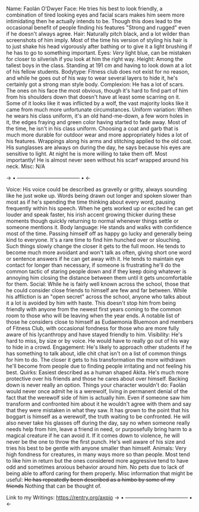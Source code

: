 Name: Faolán O'Dwyer 
Face: He tries his best to look friendly, a combination of tired looking eyes and facial scars makes him seem more intimidating then he actually intends to be. Though this does lead to the occasional benefit of people finding his features "Strong and rugged" even if he doesn't always agree.
Hair: Naturally pitch black, and a lot wilder than screenshots of him imply. Most of the time his version of styling his hair is to just shake his head vigorously after bathing or to give it a light brushing if he has to go to something important. 
Eyes: *Very* light blue, can be mistaken for closer to silverish if you look at him the right way. 
Height: Among the tallest boys in the class. Standing at 191 cm and having to look down at a lot of his fellow students.
Bodytype: Fitness club does not exist for no reason, and while he goes out of his way to wear several layers to hide it, he's certainly got a strong man style body.
Complexion: He has a lot of scars. The ones on his face the most obvious, though it's hard to find part of him from his shoulders down that doesn't have at least some scarring on it. Some of it looks like it was inflicted by a wolf, the vast majority looks like it came from much more unfortunate circumstances.
Uniform variation: When he wears his class uniform, it's an old hand-me-down, a few worn holes in it, the edges fraying and green color having started to fade away. Most of the time, he isn't in his class uniform. Choosing a coat and garb that is much more durable for outdoor wear and more appropriately hides a lot of his features. Wrappings along his arms and stitching applied to the old coat. His sunglasses are always on during the day, he says because his eyes are sensitive to light. At night he is more willing to take them off. Most importantly! He is almost never seen without his scarf wrapped around his neck.
Misc: N/A

-> • ───────────────── • <-

Voice: His voice could be described as gravelly or gritty, always sounding like he just woke up. Words being drawn out longer and spoken slower than most as if he's spending the time thinking about every word, pausing frequently within his speech. When he gets worked up or excited he can get louder and speak faster, his irish accent growing thicker during these moments though quickly returning to normal whenever things settle or someone mentions it.
Body language: He stands and walks with confidence most of the time. Passing himself off as happy go lucky and generally being kind to everyone. It's a rare time to find him hunched over or slouching. Such things slowly change the closer it gets to the full moon. He tends to become much more avoidant and won't talk as often, giving short one word or sentence answers if he can get away with it. He tends to maintain eye contact for longer than necessary, if someone is frustrating he'll do the common tactic of staring people down and if they keep doing whatever is annoying him closing the distance between them until it gets uncomfortable for them.
Social: While he is fairly well known across the school, those that he could consider close friends to himself are few and far between. While his affliction is an "open secret" across the school, anyone who talks about it a lot is avoided by him with haste. This doesn't stop him from being friendly with anyone from the newest first years coming to the common room to those who will be leaving when the year ends.  A notable list of those he considers close to himself as Eudaemonia Bluemoon and members of Fitness Club, with occasional fondness for those who are more fully aware of his lycanthropy and have stayed friendly to him.
Visibility: He's hard to miss, by size or by voice. He would have to really go out of his way to hide in a crowd.
Engagement: He's likely to approach other students if he has something to talk about, idle chit chat isn't on a list of common things for him to do. The closer it gets to his transformation the more withdrawn he'll become from people due to finding people irritating and not feeling his best.
Quirks: Easiest described as a human shaped Akita. He's much more protective over his friends and those he cares about over himself. Backing down is never really an option.
Things your character wouldn't do: Faolán would never once admit he is a werewolf, living in permanent denial of the fact that the werewolf side of him is actually him. Even if someone saw him transform and confronted him about it he wouldn't agree with them and say that they were mistaken in what they saw. It has grown to the point that his boggart is himself as a werewolf, the truth waiting to be confronted. He will also never take his glasses off during the day, say no when someone really needs help from him, leave a friend in need, or purposefully bring harm to a magical creature if he can avoid it. If it comes down to violence, he will never be the one to throw the first punch. He's well aware of his size and tries his best to be gentle with anyone smaller than himself. 
Animals: Very high fondness for creatures, in many ways more so than people. Most tend to like him in return but the ones considered more aggressive tend to have odd and sometimes anxious behavior around him. No pets due to lack of being able to afford caring for them properly. 
Misc information that might be useful: ~~He has repeatedly been described as a himbo by some of my friends~~ Nothing that can be thought of.

Link to my Writings: https://rentry.org/axpio 
-> • ───────────────── • <-
